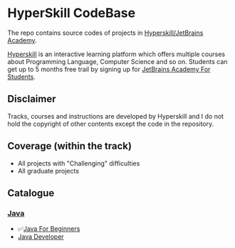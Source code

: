 # HyperSkill CodeBase

The repo contains source codes of projects in [Hyperskill/JetBrains Academy](https://hyperskill.org).

[Hyperskill](https://hyperskill.org) is an interactive learning platform which offers multiple courses about Programming Language, Computer Science and so on. Students can get up to 5 months free trail by signing up for [JetBrains Academy For Students](https://lp.jetbrains.com/jba-students/).

## Disclaimer

Tracks, courses and instructions are developed by Hyperskill and I do not hold the copyright of other contents except the code in the repository. 

## Coverage (within the track)
- All projects with "Challenging" difficulties
- All graduate projects

## Catalogue
### [Java](./Java/)
- ✅[Java For Beginners](./Java/Java%20for%20Beginners/)
- [Java Developer](./Java/Java%20Developer)
